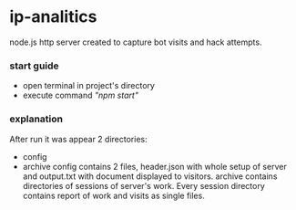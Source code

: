 # ip-analitics
node.js http server created to capture bot visits and hack attempts.

### start guide
- open terminal in project's directory
- execute command *"npm start"*

### explanation
After run it was appear 2 directories:
- config
- archive
config contains 2 files, header.json with whole setup of server and output.txt with document displayed to visitors. archive contains directories of sessions of server's work. Every session directory contains report of work and visits as single files.
